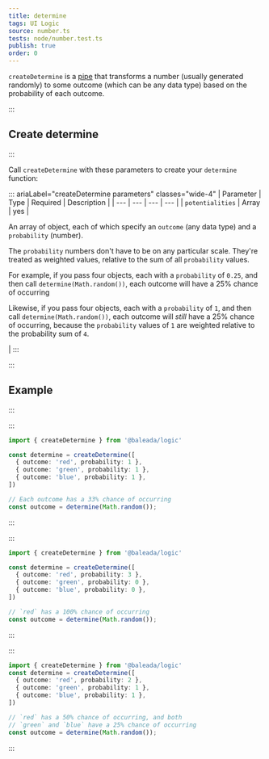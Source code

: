 ```yaml
---
title: determine
tags: UI Logic
source: number.ts
tests: node/number.test.ts
publish: true
order: 0
---
```


`createDetermine` is a [pipe](/docs/logic/pipes-overview) that transforms a number (usually generated randomly) to some outcome (which can be any data type) based on the probability of each outcome.


:::
## Create determine
:::

Call `createDetermine` with these parameters to create your `determine` function:

::: ariaLabel="createDetermine parameters" classes="wide-4"
| Parameter | Type | Required | Description |
| --- | --- | --- | --- |
| `potentialities` | Array | yes | <p>An array of object, each of which specify an `outcome` (any data type) and a `probability` (number).</p><p>The `probability` numbers don't have to be on any particular scale. They're treated as weighted values, relative to the sum of all `probability` values.</p><p>For example, if you pass four objects, each with a `probability` of `0.25`, and then call `determine(Math.random())`, each outcome will have a 25% chance of occurring</p><p>Likewise, if you pass four objects, each with a `probability` of `1`, and then call `determine(Math.random())`, each outcome will _still_ have a 25% chance of occurring, because the `probability` values of `1` are weighted relative to the probability sum of `4`.</p> |
:::


:::
## Example
:::

:::
```ts
import { createDetermine } from '@baleada/logic'

const determine = createDetermine([
  { outcome: 'red', probability: 1 },
  { outcome: 'green', probability: 1 },
  { outcome: 'blue', probability: 1 },
])

// Each outcome has a 33% chance of occurring
const outcome = determine(Math.random());
```
:::

:::
```ts
import { createDetermine } from '@baleada/logic'

const determine = createDetermine([
  { outcome: 'red', probability: 3 },
  { outcome: 'green', probability: 0 },
  { outcome: 'blue', probability: 0 },
])

// `red` has a 100% chance of occurring
const outcome = determine(Math.random());
```
:::

:::
```ts
import { createDetermine } from '@baleada/logic'
const determine = createDetermine([
  { outcome: 'red', probability: 2 },
  { outcome: 'green', probability: 1 },
  { outcome: 'blue', probability: 1 },
])

// `red` has a 50% chance of occurring, and both
// `green` and `blue` have a 25% chance of occurring
const outcome = determine(Math.random());
```
:::
